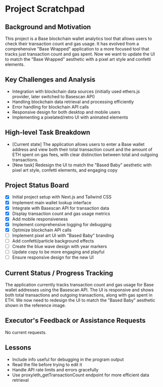 # Project Scratchpad

## Background and Motivation
This project is a Base blockchain wallet analytics tool that allows users to check their transaction count and gas usage. It has evolved from a comprehensive "Base Wrapped" application to a more focused tool that tracks just transaction count and gas spent. Now we want to update the UI to match the "Base Wrapped" aesthetic with a pixel art style and confetti elements.

## Key Challenges and Analysis
- Integration with blockchain data sources (initially used ethers.js provider, later switched to Basescan API)
- Handling blockchain data retrieval and processing efficiently
- Error handling for blockchain API calls
- Responsive design for both desktop and mobile users
- Implementing a pixelated/retro UI with animated elements

## High-level Task Breakdown
- [Current state] The application allows users to enter a Base wallet address and view both their total transaction count and the amount of ETH spent on gas fees, with clear distinction between total and outgoing transactions.
- [New task] Redesign the UI to match the "Based Baby" aesthetic with pixel art style, confetti elements, and engaging copy

## Project Status Board
- [x] Initial project setup with Next.js and Tailwind CSS
- [x] Implement main wallet lookup interface
- [x] Integrate with Basescan API for transaction data
- [x] Display transaction count and gas usage metrics
- [x] Add mobile responsiveness
- [x] Implement comprehensive logging for debugging
- [x] Optimize blockchain API calls
- [ ] Implement pixel art UI with "Based Baby" branding
- [ ] Add confetti/particle background effects
- [ ] Create the blue wave design with year markers
- [ ] Update copy to be more engaging and playful
- [ ] Ensure responsive design for the new UI

## Current Status / Progress Tracking
The application currently tracks transaction count and gas usage for Base wallet addresses using the Basescan API. The UI is responsive and shows both total transactions and outgoing transactions, along with gas spent in ETH. We now need to redesign the UI to match the "Based Baby" aesthetic shown in the reference image.

## Executor's Feedback or Assistance Requests
No current requests.

## Lessons
- Include info useful for debugging in the program output
- Read the file before trying to edit it
- Handle API rate limits and errors gracefully
- Use proxy/eth_getTransactionCount endpoint for more efficient data retrieval 